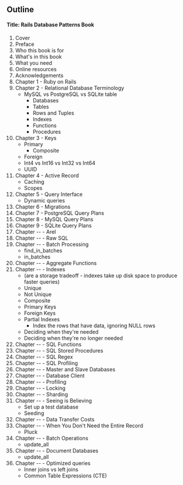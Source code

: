 ## Outline

#### Title: Rails Database Patterns Book

1. Cover
1. Preface
1. Who this book is for
1. What's in this book
1. What you need
1. Online resources
1. Acknowledgements
1. Chapter 1 - Ruby on Rails
1. Chapter 2 - Relational Database Terminology
   * MySQL vs PostgreSQL vs SQLite table
     * Databases
     * Tables
     * Rows and Tuples
     * Indexes
     * Functions
     * Procedures
1. Chapter 3 - Keys
   * Primary
     * Composite
   * Foreign
   * Int4 vs Int16 vs Int32 vs Int64
   * UUID
1. Chapter 4 - Active Record
   * Caching
   * Scopes
1. Chapter 5 - Query Interface
   * Dynamic queries
1. Chapter 6 - Migrations
1. Chapter 7 - PostgreSQL Query Plans
1. Chapter 8 - MySQL Query Plans
1. Chapter 9 - SQLite Query Plans
1. Chapter -- - Arel
1. Chapter -- - Raw SQL
1. Chapter -- - Batch Processing
   * find_in_batches
   * in_batches
1. Chapter -- - Aggregate Functions
1. Chapter -- - Indexes
   * (are a storage tradeoff - indexes take up disk space to produce faster queries)
   * Unique
   * Not Unique
   * Composite
   * Primary Keys
   * Foreign Keys
   * Partial Indexes
     * Index the rows that have data, ignoring NULL rows
   * Deciding when they're needed
   * Deciding when they're no longer needed
1. Chapter -- - SQL Functions
1. Chapter -- - SQL Stored Procedures
1. Chapter -- - SQL Regex
1. Chapter -- - SQL Profiling
1. Chapter -- - Master and Slave Databases
1. Chapter -- - Database Client
1. Chapter -- - Profiling
1. Chapter -- - Locking
1. Chapter -- - Sharding
1. Chapter -- - Seeing is Believing
   * Set up a test database
   * Seeding
1. Chapter -- - Data Transfer Costs
1. Chapter -- - When You Don't Need the Entire Record
   * Pluck
1. Chapter -- - Batch Operations
   * update_all
1. Chapter -- - Document Databases
   * update_all
1. Chapter -- - Optimized queries
   * Inner joins vs left joins
   * Common Table Expressions (CTE)

